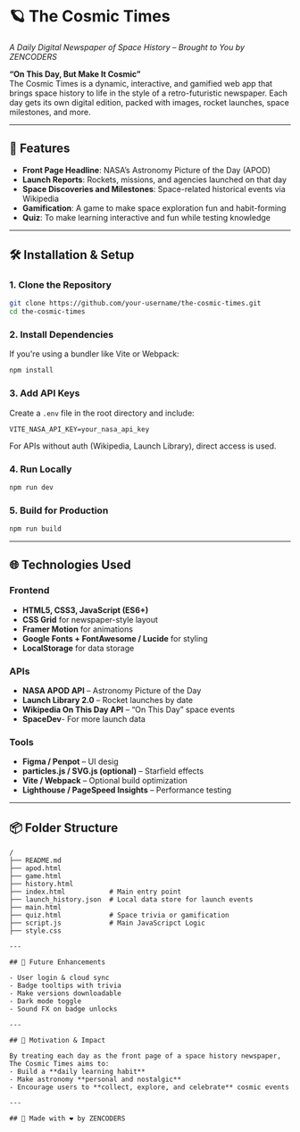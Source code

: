 
# 🪐 The Cosmic Times

_A Daily Digital Newspaper of Space History – Brought to You by ZENCODERS_

**“On This Day, But Make It Cosmic”**  
The Cosmic Times is a dynamic, interactive, and gamified web app that brings space history to life in the style of a retro-futuristic newspaper. Each day gets its own digital edition, packed with images, rocket launches, space milestones, and more.

---

## 🚀 Features

- **Front Page Headline**: NASA’s Astronomy Picture of the Day (APOD)
- **Launch Reports**: Rockets, missions, and agencies launched on that day
- **Space Discoveries and Milestones**: Space-related historical events via Wikipedia
- **Gamification**: A game to make space exploration fun and habit-forming
- **Quiz**: To make learning interactive and fun while testing knowledge
---

## 🛠️ Installation & Setup

### 1. Clone the Repository
```bash
git clone https://github.com/your-username/the-cosmic-times.git
cd the-cosmic-times
```

### 2. Install Dependencies
If you're using a bundler like Vite or Webpack:
```bash
npm install
```

### 3. Add API Keys
Create a `.env` file in the root directory and include:
```env
VITE_NASA_API_KEY=your_nasa_api_key
```

For APIs without auth (Wikipedia, Launch Library), direct access is used.

### 4. Run Locally
```bash
npm run dev
```

### 5. Build for Production
```bash
npm run build
```

---

## 🌐 Technologies Used

### Frontend
- **HTML5, CSS3, JavaScript (ES6+)**
- **CSS Grid** for newspaper-style layout
- **Framer Motion** for animations
- **Google Fonts + FontAwesome / Lucide** for styling
- **LocalStorage** for data storage

### APIs
- **NASA APOD API** – Astronomy Picture of the Day
- **Launch Library 2.0** – Rocket launches by date
- **Wikipedia On This Day API** – “On This Day” space events
- **SpaceDev**- For more launch data

### Tools
- **Figma / Penpot** – UI desig
- **particles.js / SVG.js (optional)** – Starfield effects
- **Vite / Webpack** – Optional build optimization
- **Lighthouse / PageSpeed Insights** – Performance testing

---

## 📦 Folder Structure

```
/
├── README.md
├── apod.html
├── game.html
├── history.html
├── index.html           # Main entry point 
├── launch_history.json  # Local data store for launch events
├── main.html
├── quiz.html            # Space trivia or gamification
├── script.js            # Main JavaScripct Logic
├── style.css

---

## 🧩 Future Enhancements

- User login & cloud sync
- Badge tooltips with trivia
- Make versions downloadable
- Dark mode toggle
- Sound FX on badge unlocks

---

## 🎯 Motivation & Impact

By treating each day as the front page of a space history newspaper, The Cosmic Times aims to:
- Build a **daily learning habit**
- Make astronomy **personal and nostalgic**
- Encourage users to **collect, explore, and celebrate** cosmic events

---

## 💫 Made with ❤️ by ZENCODERS
